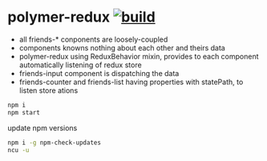 # polymer-redux [![build](https://travis-ci.org/daggerok/polymer-redux.svg?branch=master)](https://travis-ci.org/daggerok/polymer-redux)

- all friends-* conponents are loosely-coupled
- components knowns nothing about each other and theirs data
- polymer-redux using ReduxBehavior mixin, provides to each component automatically listening of redux store
- friends-input component is dispatching the data
- friends-counter and friends-list having properties with statePath, to listen store ations

```bash
npm i
npm start
```

update npm versions

```bash
npm i -g npm-check-updates
ncu -u
```
